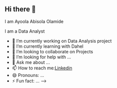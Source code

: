 ## Hi there 👋


I am Ayoola Abisola Olamide

I am a Data Analyst
- 🔭 I’m currently working on Data Analysis project
- 🌱 I’m currently learning with Dahel
- 👯 I’m looking to collaborate on Projects
- 🤔 I’m looking for help with ...
- 💬 Ask me about ...
- 📫 How to reach me:[Linkedin](https://www.linkedin.com/in/abisolaayoola?utm_source=share&utm_campaign=share_via&utm_content=profile&utm_medium=ios_app)
- 😄 Pronouns: ...
- ⚡ Fun fact: ...
-->
